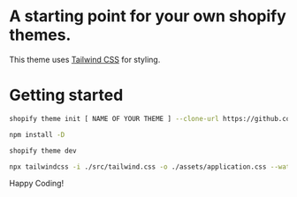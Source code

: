 # A starting point for your own shopify themes.

This theme uses [Tailwind CSS](https://tailwindcss.com/) for styling.

# Getting started

```sh
shopify theme init [ NAME OF YOUR THEME ] --clone-url https://github.com/AdrianTejada/Shopify_Base_Theme
```

```sh
npm install -D
```

```sh
shopify theme dev
```

```sh
npx tailwindcss -i ./src/tailwind.css -o ./assets/application.css --watch
```

Happy Coding!

